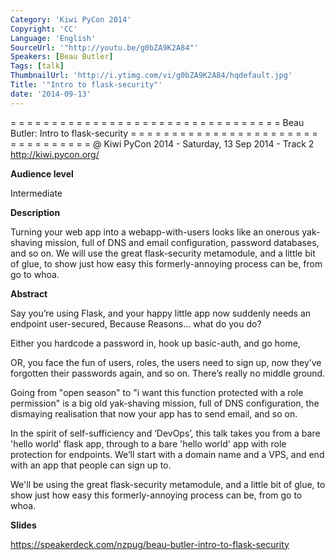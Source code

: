 ```yaml
---
Category: 'Kiwi PyCon 2014'
Copyright: 'CC'
Language: 'English'
SourceUrl: '"http://youtu.be/g0bZA9K2A84"'
Speakers: [Beau Butler]
Tags: [talk]
ThumbnailUrl: 'http://i.ytimg.com/vi/g0bZA9K2A84/hqdefault.jpg'
Title: '"Intro to flask-security"'
date: '2014-09-13'
---
```

= = = = = = = = = = = = = = = = = = = = = = = = = = = = = = = = = 
Beau Butler:
Intro to flask-security
= = = = = = = = = = = = = = = = = = = = = = = = = = = = = = = = = 
@ Kiwi PyCon 2014 - Saturday, 13 Sep 2014 - Track 2
http://kiwi.pycon.org/

**Audience level**

Intermediate

**Description**

Turning your web app into a webapp-with-users looks like an onerous yak-shaving mission, full of DNS and email configuration, password databases, and so on. We will use the great flask-security metamodule, and a little bit of glue, to show just how easy this formerly-annoying process can be, from go to whoa.

**Abstract**

Say you’re using Flask, and your happy little app now suddenly needs an endpoint user-secured, Because Reasons… what do you do?

Either you hardcode a password in, hook up basic-auth, and go home,

OR, you face the fun of users, roles, the users need to sign up, now they’ve forgotten their passwords again, and so on. There’s really no middle ground.

Going from "open season" to "i want this function protected with a role permission" is a big old yak-shaving mission, full of DNS configuration, the dismaying realisation that now your app has to send email, and so on.

In the spirit of self-sufficiency and ‘DevOps’, this talk takes you from a bare 'hello world' flask app, through to a bare 'hello world' app with role protection for endpoints. We’ll start with a domain name and a VPS, and end with an app that people can sign up to.

We'll be using the great flask-security metamodule, and a little bit of glue, to show just how easy this formerly-annoying process can be, from go to whoa.

**Slides**

https://speakerdeck.com/nzpug/beau-butler-intro-to-flask-security